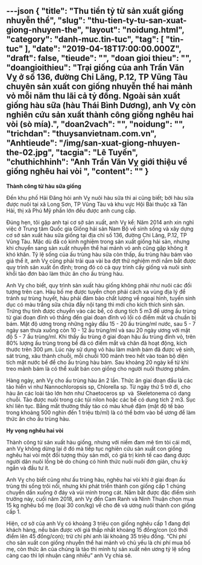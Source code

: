 ---json
{
    "title": "Thu tiền tỷ từ sản xuất giống nhuyễn thể",
    "slug": "thu-tien-ty-tu-san-xuat-giong-nhuyen-the",
    "layout": "noidung.html",
    "category": "danh-muc.tin-tuc",
    "tag": [
        "tin-tuc"
    ],
    "date": "2019-04-18T17:00:00.000Z",
    "draft": false,
    "tieude": "",
    "doan gioi thieu": "",
    "doangioithieu": "Trại giống của anh Trần Văn Vỵ ở số 136, đường Chi Lăng, P.12, TP Vũng Tàu chuyên sản xuất con giống nhuyễn thể hai mảnh vỏ mỗi năm thu lãi cả tỷ đồng. Ngoài sản xuất giống hàu sữa (hàu Thái Bình Dương), anh Vỵ còn nghiên cứu sản xuất thành công giống nghêu hai vòi (sò mía).",
    "doan2vach": "",
    "noidung": "",
    "trichdan": "thuysanvietnam.com.vn",
    "Anhtieude": "/img/san-xuat-giong-nhuyen-the-02.jpg",
    "tacgia": "Lê Tuyến",
    "chuthichhinh": "Anh Trần Văn Vỵ giới thiệu về giống nghêu hai vòi ",
    "__content__": ""
}
---
<p><strong>Th&agrave;nh c&ocirc;ng từ h&agrave;u sữa giống</strong></p>

<p>Đến khu phố Hải Đăng hỏi anh Vỵ nu&ocirc;i h&agrave;u sữa th&igrave; ai cũng biết; bởi h&agrave;u sữa được nu&ocirc;i tại x&atilde; Long Sơn, TP Vũng T&agrave;u v&agrave; khu vực Hội B&agrave;i thuộc x&atilde; T&acirc;n Hải, thị x&atilde; Ph&uacute; Mỹ phần lớn đều được anh cung cấp.</p>

<p>Đ&uacute;ng hẹn, t&ocirc;i gặp anh tại cơ sở sản xuất, anh Vỵ kể: Năm 2014 anh xin nghỉ việc ở Trung t&acirc;m Quốc gia Giống hải sản Nam Bộ về sinh sống v&agrave; x&acirc;y dựng cơ sở sản xuất h&agrave;u sữa giống tại địa chỉ số 136, đường Chi Lăng, P.12, TP Vũng T&agrave;u. Mặc d&ugrave; đ&atilde; c&oacute; kinh nghiệm trong sản xuất giống hải sản, nhưng khi chuyển sang sản xuất nhuyễn thể hai mảnh vỏ anh cũng gặp kh&ocirc;ng &iacute;t kh&oacute; khăn. Tỷ lệ sống của ấu tr&ugrave;ng h&agrave;u sữa c&ograve;n thấp, ấu tr&ugrave;ng h&agrave;u b&aacute;m v&agrave;o gi&aacute; thể &iacute;t, anh Vỵ cũng phải trải qua v&agrave;i ba đợt thử nghiệm mới nắm bắt được quy tr&igrave;nh sản xuất ổn định; trong đ&oacute; c&oacute; cả quy tr&igrave;nh cấy giống v&agrave; nu&ocirc;i sinh khổi tảo đơn b&agrave;o l&agrave;m thức ăn cho ấu tr&ugrave;ng h&agrave;u.</p>

<p>Anh Vỵ cho biết, quy tr&igrave;nh sản xuất h&agrave;u giống kh&ocirc;ng phải như nu&ocirc;i c&aacute;c đối tượng tr&ecirc;n cạn. H&agrave;u bố mẹ được tuyển chọn phải c&aacute;ch xa v&ugrave;ng địa l&yacute; để tr&aacute;nh sự tr&ugrave;ng huyết, h&agrave;u phải đảm bảo chất lượng về ngoại h&igrave;nh, tuyến sinh dục c&oacute; m&agrave;u trắng sữa chứa đầy nội tạng th&igrave; mới cho k&iacute;ch th&iacute;ch sinh sản. Trứng thụ tinh được chuyển v&agrave;o c&aacute;c bể, c&oacute; dung t&iacute;ch 5 m3 để ương ấu tr&ugrave;ng từ giai đoạn đỉnh vỏ thẳng đến giai đoạn đỉnh vỏ lồi c&oacute; điểm mắt v&agrave; chuẩn bị b&aacute;m. Mật độ ương trong những ng&agrave;y đầu 15 - 20 ấu tr&ugrave;ng/ml nước, sau 5 - 7 ng&agrave;y san thưa xuống c&ograve;n 10 - 12 ấu tr&ugrave;ng/ml v&agrave; sau 20 ng&agrave;y ương với mật độ 5 - 7 ấu tr&ugrave;ng/ml. Khi thấy ấu tr&ugrave;ng ở giai đoạn hậu ấu tr&ugrave;ng đỉnh vỏ, tr&ecirc;n 80% lượng ấu tr&ugrave;ng trong bể đ&atilde; c&oacute; điểm mắt v&agrave; ch&acirc;n đ&atilde; hoạt động, k&iacute;ch thước tr&ecirc;n 300 &micro;m. L&uacute;c n&agrave;y sử dụng vỏ h&agrave;u l&agrave;m mảnh b&aacute;m đ&atilde; được vệ sinh, s&aacute;t tr&ugrave;ng, x&acirc;u th&agrave;nh chuỗi, mỗi chuỗi 100 mảnh treo hết v&agrave;o to&agrave;n bộ diện t&iacute;ch mặt nước bể để cho ấu tr&ugrave;ng h&agrave;u b&aacute;m. Sau khoảng 20 ng&agrave;y kể từ khi treo mảnh b&aacute;m l&agrave; c&oacute; thể xuất b&aacute;n con giống cho người nu&ocirc;i thương phẩm.</p>

<p>H&agrave;ng ng&agrave;y, anh Vỵ cho ấu tr&ugrave;ng h&agrave;u ăn 2 lần. Thức ăn giai đoạn đầu l&agrave; c&aacute;c tảo hiển vi như Nannochloropsis sp, Chlorella sp. Từ ng&agrave;y thứ 5 trở đi, cho h&agrave;u ăn c&aacute;c lo&agrave;i tảo lớn hơn như Chaetoceros sp&nbsp; v&agrave;&nbsp; Skeletonema c&oacute; dạng chuỗi. Tảo được nu&ocirc;i trong c&aacute;c t&uacute;i nilon hoặc c&aacute;c bể c&oacute; dung t&iacute;ch 2 m3. Sục kh&iacute; li&ecirc;n tục. Bằng mắt thường thấy tảo c&oacute; m&agrave;u khu&ecirc; đậm (mật độ tế b&agrave;o trong khoảng 500 ngh&igrave;n đến 1 triệu tb/ml) l&agrave; c&oacute; thể bơm v&agrave;o bể ương để l&agrave;m thức ăn cho ấu tr&ugrave;ng h&agrave;u.</p>

<p><strong>Hy vọng ngh&ecirc;u hai v&ograve;i</strong></p>

<p>Th&agrave;nh c&ocirc;ng từ sản xuất h&agrave;u giống, nhưng với niềm đam m&ecirc; t&igrave;m t&ograve;i c&aacute;i mới, anh Vỵ kh&ocirc;ng dừng lại ở đ&oacute; m&agrave; tiếp tục nghi&ecirc;n cứu sản xuất con giống ngh&ecirc;u hai v&ograve;i một đối tượng thủy sản mới, c&oacute; gi&aacute; trị kinh tế cao đang được người d&acirc;n nu&ocirc;i lồng b&egrave; do ch&uacute;ng c&oacute; h&igrave;nh thức nu&ocirc;i nu&ocirc;i đơn giản, chu kỳ ngắn v&agrave; đầu tư &iacute;t.</p>

<p>Anh Vỵ cho biết cũng như ấu tr&ugrave;ng h&agrave;u, ngh&ecirc;u hai v&ograve;i khi ở giai đoạn ấu tr&ugrave;ng th&igrave; sống tr&ocirc;i nổi, nhưng khi ph&aacute;t triển th&agrave;nh con giống cấp 1 ch&uacute;ng chuyển dần xuống ở đ&aacute;y v&agrave; v&ugrave;i m&igrave;nh trong c&aacute;t. Nắm bắt được đặc điểm sinh trưởng n&agrave;y, cuối năm 2018, anh Vỵ đến Cam Ranh v&agrave; Ninh Thuận chọn mua 15 kg ngh&ecirc;u bố mẹ (loại 30 con/kg) về cho đẻ v&agrave; ương nu&ocirc;i th&agrave;nh con giống cấp 1.&nbsp;</p>

<p>Hiện, cơ sở của anh Vỵ c&oacute; khoảng 3 triệu con giống ngh&ecirc;u cấp 1 đang đợi kh&aacute;ch h&agrave;ng, nếu b&aacute;n được với gi&aacute; thấp nhất khoảng 15 đồng/con (c&oacute; thời điểm l&ecirc;n 45 đồng/con); trừ chi ph&iacute; anh l&atilde;i khoảng 35 triệu đồng. &ldquo;Chi ph&iacute; cho sản xuất con giống nhuyễn thể hai mảnh vỏ chủ yếu l&agrave; chi ph&iacute; mua bố mẹ, c&ograve;n thức ăn của ch&uacute;ng l&agrave; tảo th&igrave; m&igrave;nh tự sản xuất n&ecirc;n ương tỷ lệ sống c&agrave;ng cao th&igrave; lợi nhuận c&agrave;ng nhiều&rdquo; anh Vỵ chia sẻ.</p>
